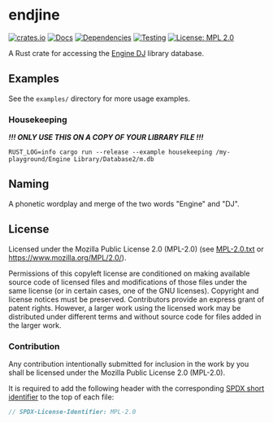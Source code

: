 <!-- SPDX-FileCopyrightText: The endjine authors -->
<!-- SPDX-License-Identifier: MPL-2.0 -->

# endjine

[![crates.io](https://img.shields.io/crates/v/endjine.svg)](https://crates.io/crates/endjine)
[![Docs](https://docs.rs/endjine/badge.svg)](https://docs.rs/endjine)
[![Dependencies](https://deps.rs/repo/github/uklotzde/endjine/status.svg)](https://deps.rs/repo/github/uklotzde/endjine)
[![Testing](https://github.com/uklotzde/endjine/actions/workflows/test.yaml/badge.svg)](https://github.com/uklotzde/endjine/actions/workflows/test.yaml)
[![License: MPL 2.0](https://img.shields.io/badge/License-MPL_2.0-blue.svg)](https://opensource.org/licenses/MPL-2.0)

A Rust crate for accessing the [Engine DJ](https://enginedj.com/) library database.

## Examples

See the `examples/` directory for more usage examples.

### Housekeeping

**_!!! ONLY USE THIS ON A COPY OF YOUR LIBRARY FILE !!!_**

```shell
RUST_LOG=info cargo run --release --example housekeeping /my-playground/Engine Library/Database2/m.db
```

## Naming

A phonetic wordplay and merge of the two words "Engine" and "DJ".

## License

Licensed under the Mozilla Public License 2.0 (MPL-2.0) (see [MPL-2.0.txt](LICENSES/MPL-2.0.txt) or
<https://www.mozilla.org/MPL/2.0/>).

Permissions of this copyleft license are conditioned on making available source code of licensed
files and modifications of those files under the same license (or in certain cases, one of the GNU
licenses). Copyright and license notices must be preserved. Contributors provide an express grant of
patent rights. However, a larger work using the licensed work may be distributed under different
terms and without source code for files added in the larger work.

### Contribution

Any contribution intentionally submitted for inclusion in the work by you shall be licensed under
the Mozilla Public License 2.0 (MPL-2.0).

It is required to add the following header with the corresponding
[SPDX short identifier](https://spdx.dev/ids/) to the top of each file:

```rust
// SPDX-License-Identifier: MPL-2.0
```
